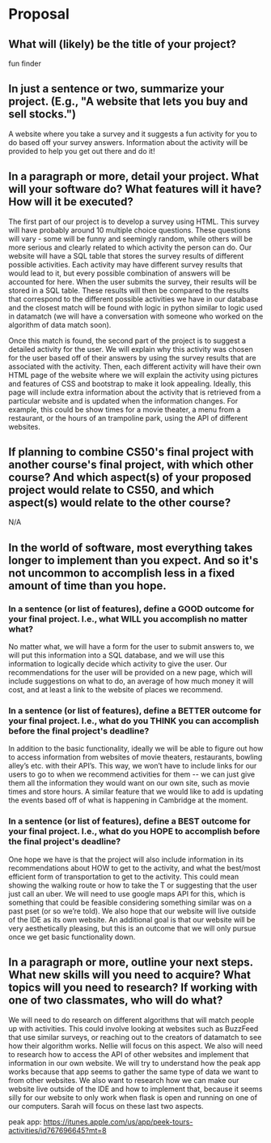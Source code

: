 # Proposal

## What will (likely) be the title of your project?

fun finder



## In just a sentence or two, summarize your project. (E.g., "A website that lets you buy and sell stocks.")

A website where you take a survey and it suggests a fun activity for you to do based off your survey answers. Information about the activity will be provided to help you get out there and do it!

## In a paragraph or more, detail your project. What will your software do? What features will it have? How will it be executed?

The first part of our project is to develop a survey using HTML. This survey will have probably around 10 multiple choice questions. These questions will vary - some will be funny and seemingly random, while others will be more serious and clearly related to which activity the person can do.
Our website will have a SQL table that stores the survey results of different possible activities. Each activity may have different survey results that would lead to it, but every possible combination of answers will be accounted for here.
When the user submits the survey, their results will be stored in a SQL table. These results will then be compared to the results that correspond to the different possible activities we have in our database and the closest match will be found with logic in python similar to logic used in datamatch (we will have a conversation with someone who worked on the algorithm of data match soon).

Once this match is found, the second part of the project is to suggest a detailed activity for the user.
We will explain why this activity was chosen for the user based off of their answers by using the survey results that are associated with the activity.
Then, each different activity will have their own HTML page of the website where we will explain the activity using pictures and features of CSS and bootstrap to make it look appealing.
Ideally, this page will include extra information about the activity that is retrieved from a particular website and is updated when the information changes.
For example, this could be show times for a movie theater, a menu from a restaurant, or the hours of an trampoline park, using the API of different websites.



## If planning to combine CS50's final project with another course's final project, with which other course? And which aspect(s) of your proposed project would relate to CS50, and which aspect(s) would relate to the other course?

N/A

## In the world of software, most everything takes longer to implement than you expect. And so it's not uncommon to accomplish less in a fixed amount of time than you hope.

### In a sentence (or list of features), define a GOOD outcome for your final project. I.e., what WILL you accomplish no matter what?

No matter what, we will have a form for the user to submit answers to, we will put this information into a SQL database, and we will use this information to logically decide which activity to give the user. Our recommendations for the user will be provided on a new page, which will include suggestions on what to do, an average of how much money it will cost, and at least a link to the website of places we recommend.

### In a sentence (or list of features), define a BETTER outcome for your final project. I.e., what do you THINK you can accomplish before the final project's deadline?

In addition to the basic functionality, ideally we will be able to figure out how to access information from websites of movie theaters, restaurants, bowling alley’s etc. with their API’s. This way, we won’t have to include links for our users to go to when we recommend activities for them -- we can just give them all the information they would want on our own site, such as movie times and store hours. A similar feature that we would like to add is updating the events based off of what is happening in Cambridge at the moment.
### In a sentence (or list of features), define a BEST outcome for your final project. I.e., what do you HOPE to accomplish before the final project's deadline?

One hope we have is that the project will also include information in its recommendations about HOW to get to the activity, and what the best/most efficient form of transportation to get to the activity. This could mean showing the walking route or how to take the T or suggesting that the user just call an uber. We will need to use google maps API for this, which is something that could be feasible considering something  similar was on a past pset (or so we’re told).
We also hope that our website will live outside of the IDE as its own website. An additional goal is that our website will be very aesthetically pleasing, but this is an outcome that we will only pursue once we get basic functionality down.

## In a paragraph or more, outline your next steps. What new skills will you need to acquire? What topics will you need to research? If working with one of two classmates, who will do what?

We will need to do research on different algorithms that will match people up with activities. This could involve looking at websites such as BuzzFeed that use similar surveys, or reaching out to the creators of datamatch to see how their algorithm works. Nellie will focus on this aspect.
We also will need to research how to access the API of other websites and implement that information in our own website. We will try to understand how the peak app works because that app seems to gather the same type of data we want to from other websites.
We also want to research how we can make our website live outside of the IDE and how to implement that, because it seems silly for our website to only work when flask is open and running on one of our computers. Sarah will focus on these last two aspects.

peak app:
https://itunes.apple.com/us/app/peek-tours-activities/id767696645?mt=8
